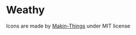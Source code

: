 # Weathy

Icons are made by [Makin-Things](https://github.com/Makin-Things/weather-icons) under MIT license
